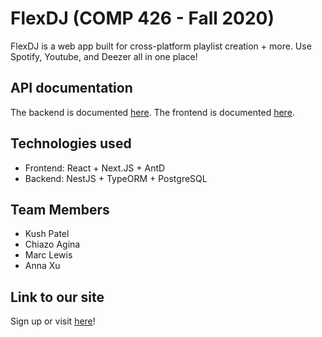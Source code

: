 # FlexDJ (COMP 426 - Fall 2020)

FlexDJ is a web app built for cross-platform playlist creation + more. Use Spotify, Youtube, and Deezer all in one place!

## API documentation

The backend is documented [here](https://github.com/marclewis8/FlexDJ/blob/master/backend/README.md).
The frontend is documented [here](https://github.com/marclewis8/FlexDJ/blob/master/frontend/README.md).

## Technologies used

- Frontend: React + Next.JS + AntD
- Backend: NestJS + TypeORM + PostgreSQL

## Team Members

- Kush Patel
- Chiazo Agina
- Marc Lewis
- Anna Xu

## Link to our site

Sign up or visit [here](https://flexdj.vercel.app/)!
